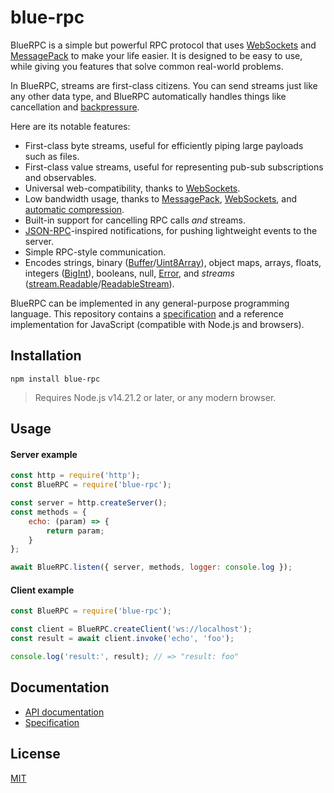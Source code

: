# blue-rpc

BlueRPC is a simple but powerful RPC protocol that uses [WebSockets](https://www.rfc-editor.org/rfc/rfc6455) and [MessagePack](https://msgpack.org/index.html) to make your life easier. It is designed to be easy to use, while giving you features that solve common real-world problems.

In BlueRPC, streams are first-class citizens. You can send streams just like any other data type, and BlueRPC automatically handles things like cancellation and [backpressure](https://nodejs.org/en/docs/guides/backpressuring-in-streams/).

Here are its notable features:

- First-class byte streams, useful for efficiently piping large payloads such as files.
- First-class value streams, useful for representing pub-sub subscriptions and observables.
- Universal web-compatibility, thanks to [WebSockets](https://www.rfc-editor.org/rfc/rfc6455).
- Low bandwidth usage, thanks to [MessagePack](https://msgpack.org/index.html), [WebSockets](https://www.rfc-editor.org/rfc/rfc6455), and [automatic compression](https://www.rfc-editor.org/rfc/rfc7692#section-7).
- Built-in support for cancelling RPC calls *and* streams.
- [JSON-RPC](https://www.jsonrpc.org/specification)-inspired notifications, for pushing lightweight events to the server.
- Simple RPC-style communication.
- Encodes strings, binary ([Buffer](https://nodejs.org/api/buffer.html)/[Uint8Array](https://developer.mozilla.org/en-US/docs/Web/JavaScript/Reference/Global_Objects/Uint8Array)), object maps, arrays, floats, integers ([BigInt](https://developer.mozilla.org/en-US/docs/Web/JavaScript/Reference/Global_Objects/BigInt)), booleans, null, [Error](https://developer.mozilla.org/en-US/docs/Web/JavaScript/Reference/Global_Objects/Error), and *streams* ([stream.Readable](https://nodejs.org/api/stream.html#class-streamreadable)/[ReadableStream](https://developer.mozilla.org/en-US/docs/Web/API/ReadableStream)).

BlueRPC can be implemented in any general-purpose programming language. This repository contains a [specification](./docs/spec.md) and a reference implementation for JavaScript (compatible with Node.js and browsers).

## Installation

```
npm install blue-rpc
```

> Requires Node.js v14.21.2 or later, or any modern browser.

## Usage

#### Server example

```js
const http = require('http');
const BlueRPC = require('blue-rpc');

const server = http.createServer();
const methods = {
	echo: (param) => {
		return param;
	}
};

await BlueRPC.listen({ server, methods, logger: console.log });
```

#### Client example

```js
const BlueRPC = require('blue-rpc');

const client = BlueRPC.createClient('ws://localhost');
const result = await client.invoke('echo', 'foo');

console.log('result:', result); // => "result: foo"
```

## Documentation

- [API documentation](./docs/api.md)
- [Specification](./docs/spec.md)

## License

[MIT](./LICENSE)
